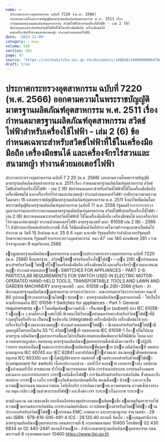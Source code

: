 ```yaml
---
name: >-
  ประกาศกระทรวงอุตสาหกรรม ฉบับที่ 7220 (พ.ศ. 2566)
  ออกตามความในพระราชบัญญัติมาตรฐานผลิตภัณฑ์อุตสาหกรรม พ.ศ. 2511 เรื่อง
  กำหนดมาตรฐานผลิตภัณฑ์อุตสาหกรรม สวิตช์ไฟฟ้าสำหรับเครื่องใช้ไฟฟ้า - เล่ม 2 (6)
  ข้อกำหนดเฉพาะสำหรับสวิตช์ไฟฟ้าที่ใช้ในเครื่องมือมือถือ เครื่องมือขนได้
  และเครื่องจักรไร่สวนและสนามหญ้า ทำงานด้วยมอเตอร์ไฟฟ้า
date: '2023-11-09'
category: ง พิเศษ
volume: 140
section: 281
page: 47
source: 'https://ratchakitcha.soc.go.th/documents/140D281S0000000004700.pdf'
draft: true
---
```


# ประกาศกระทรวงอุตสาหกรรม ฉบับที่ 7220 (พ.ศ. 2566) ออกตามความในพระราชบัญญัติมาตรฐานผลิตภัณฑ์อุตสาหกรรม พ.ศ. 2511 เรื่อง กำหนดมาตรฐานผลิตภัณฑ์อุตสาหกรรม สวิตช์ไฟฟ้าสำหรับเครื่องใช้ไฟฟ้า - เล่ม 2 (6) ข้อกำหนดเฉพาะสำหรับสวิตช์ไฟฟ้าที่ใช้ในเครื่องมือมือถือ เครื่องมือขนได้ และเครื่องจักรไร่สวนและสนามหญ้า ทำงานด้วยมอเตอร์ไฟฟ้า

ประกาศกระทรวงอุตสาหกรรม ฉบับที่ 7 2 20 (พ.ศ. 2566) ออกตามความในพระราชบัญญัติมาตรฐานผลิตภัณฑ์อุตสาหกรรม พ.ศ. 2511 เรื่อง กำหนดมาตรฐานผลิตภัณฑ์อุตสาหกรรม สวิตช์ไฟฟ้าสำหรับเครื่องใช้ไฟฟ้า - เล่ม 2 (6) ข้อกำหนดเฉพาะสำหรับสวิตช์ไฟฟ้าที่ใช้ในเครื่องมือมือถือ เครื่องมือขนได้ และเครื่องจักรไร่สวนและสนามหญ้า ทำงานด้วยมอเตอร์ไฟฟ้า อาศัยอานาจตามความในมาตรา 15 แห่งพระราชบัญญัติมาตรฐานผลิตภัณฑ์อุตสาหกรรม พ.ศ. 2511 ซึ่งแก้ไขเพิ่มเติมโดยพระราชบัญญัติมาตรฐานผลิตภัณฑ์อุตสาหกรรม (ฉบับที่ 7) พ.ศ. 2558 รัฐมนตรีว่าการกระทรวงอุตสาหกรรมออกประกาศกาหนดมาตรฐานผลิตภัณฑ์อุตสาหกรรม สวิตช์ไฟฟ้าสาหรับเครื่องใช้ไฟฟ้า - เล่ม 2 (6) ข้อกาหนดเฉพาะสาหรับสวิตช์ไฟฟ้าที่ ใช้ในเครื่องมือมือถือ เครื่องมือขนได้ และเครื่องจักรไร่สวนและสนามหญ้า ทางานด้วยมอเตอร์ไฟฟ้า มาตรฐานเลขที่ มอก. 61058 เล่ม 2 (6) - 2566 ไว้ ดังมีรายละเอียดต่อท้ายประกาศนี้ ทั้งนี้ ให้มีผลตั้งแต่วันที่ประกาศในราชกิจจานุเบกษาเป็นต้นไป ประกาศ ณ วันที่ 15 สิงหำคม พ.ศ. 25 6 6 อนุชา นาคาศัย รัฐมนตรีประจำสำนักนายกรัฐมนตรี รักษาราชการแทน รัฐมนตรีว่าการกระทรวงอุตสาหกรรม ้ หนา 47 ่ เลม 140 ตอนพิเศษ 281 ง ราชกิจจานุเบกษา 9 พฤศจิกายน 2566

ขอมูลมาตรฐานผลิตภัณฑอุตสาหกรรม แนบทายประกาศกระทรวงอุตสาหกรรม ฉบับที่ 7220 (พ.ศ. 2566) ชื่อมาตรฐาน : สวิตชไฟฟาสําหรับเครื่องใชไฟฟา – เลม 2(6) ขอกําหนดเฉพาะสําหรับสวิตช ไฟฟาที่ใชในเครื่องมือมือถือ เครื่องมือขนได้ และเครื่องจักรไรสวนและสนาม หญา ทํางานด้วยมอเตอรไฟฟา SWITCHES FOR APPLIANCES – PART 2-6: PARTICULAR REQUIREMENTS FOR SWITCH USED IN ELECTRIC MOTOR- OPERATED HAND-HELD TOOLS, TRANSPORTABLE TOOLS AND LAWN AND GARDEN MACHINERY มาตรฐานเลขที่ : มอก. 61058 เลม 2(6)−2566 ผู้จัดทํา : สํานักงานมาตรฐานผลิตภัณฑอุตสาหกรรม กรรมการวิชาการ : คณะกรรมการวิชาการรายสาขา คณะที่ 80 อุปกรณประกอบทางดานไฟฟา ขอบขาย : มาตรฐานผลิตภัณฑอุตสาหกรรมนี้ - ให้เป็นไปตามที่กําหนดใน IEC 61058–1 Switches for appliances - Part 1: General requirements ขอ 1 โดยเพิ่มเติมขอความดังนี้ - เป็นเซตยอย (subset) ของ IEC 61058-1 ขอตาง ๆ ตามโครงรางต่อไปนี้ มีเจตนาให้เรียกขอกําหนดจําเพาะสําหรับสวิตชไฟฟาที่มีรวมอยู่ในหรือที่รวม เป็นหนวยเดียวกัน (integrated) เครื่องมือมือถือ เครื่องมือขนได้ และ เครื่องจักรไรสวนและสนามหญำ ทํางานด้วยมอเตอรไฟฟา - มีเจตนาสําหรับสวิตชไฟฟามีอุณหภูมิโดยรอบไม่เกิน 55 °C สวิตชไฟฟาที่ ทดสอบตาม IEC 61058-1 ถือวาเป็นไปตามมาตรฐาน ผลิตภัณฑอุตสาหกรรมนี้และไม่จําเป็นต้องทดสอบเพิ่มเติมหากจัดให้มีพิกัด โหลด และความทนทานถูกต้อง หมายเหตุ มาตรฐานผลิตภัณฑอุตสาหกรรมนี้คํานึงถึงความจริง วาปฏิบัติรายการ ทดสอบเป็นสวนของการประเมินคาผลิตภัณฑขั้นสุดทาย (เชน ผลิตภัณฑที่ ทดสอบตามอนุกรม IEC 60745 และ IEC 62841 และบริภัณฑไรสวนและ สนามหญาที่ทดสอบตามอนุกรม IEC 60335) และวาไม่ปฏิบัติรายการ ทดสอบที่ สวนประกอบสําหรับสวิตชไฟฟา (component for switch) เนื้อหาประกอบด้วย : บททั่วไป ขอบขาย เอกสารอางอิง บทนิยาม ขอกําหนดทั่วไป สารสนเทศ ทั่วไปดานการทดสอบ พิกัด การจําแนกประเภท การทําเครื่องหมายและฉลาก และการทําเอกสาร การปองกันช็อกไฟฟา การจัดเตรียมสําหรับการต่อกับดิน ขั้วต่อและสิ่งต่อปลาย การสราง กลไก การปองกันสิ่งแปลกปลอมที่เป็น ของแข็งเขา น้ําเขา และภาวะชื้น ความตานทานฉนวนและความทน ไดอิเล็กทริก การเกิดความรอน ความทนทาน ความแข็งแรงทางกล หมุด เกลียว สวนนําพากระแสไฟฟา และสิ่งต่อวงจร ระยะหางในอากาศ ระยะหาง

ตามผิวฉนวน ฉนวนของแข็ง และสิ่งเคลือบของชุดประกอบแผนพิมพแข็ง ตนเหตุอันตรายจากไฟ ความตานทานต่อการเกิดสนิม การทํางานผิดปกติและ ภาวะผิดพรองสําหรับสวิตชไฟฟา สวนประกอบสําหรับสวิตชไฟฟา ขอกําหนด EMC ภาคผนวก และบรรณานุกรม จํานวนหน้า : 29 หน้า ISBN : 978-616-595-491-4 ICS : 29.120.40 สถานที่ จัดเก็บ : หองสมุดสํานักงานมาตรฐานผลิตภัณฑอุตสาหกรรม ถนนพระรามที่ 6 กรุงเทพมหานคร 10400 โทรศัพท 02 430 6834 ต่อ 02 440-2441 สถานที่จําหนาย : สํานักงานมาตรฐานผลิตภัณฑอุตสาหกรรม ถนนพระรามที่ 6 กรุงเทพมหานคร 10400 https://www.tisi.go.th
